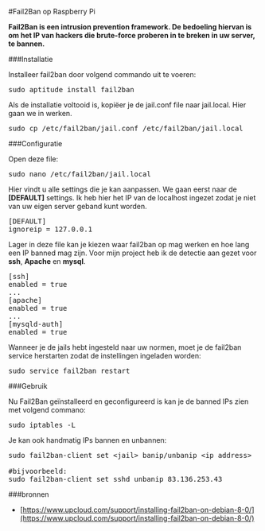 #Fail2Ban op Raspberry Pi

**Fail2Ban is een intrusion prevention framework. De bedoeling hiervan is om het IP van hackers die brute-force proberen in te breken in uw server, te bannen.**

###Installatie

Installeer fail2ban door volgend commando uit te voeren:

<pre>
sudo aptitude install fail2ban
</pre>

Als de installatie voltooid is, kopiëer je de jail.conf file naar jail.local. Hier gaan we in werken.

<pre>
sudo cp /etc/fail2ban/jail.conf /etc/fail2ban/jail.local
</pre>

###Configuratie

Open deze file:

<pre>
sudo nano /etc/fail2ban/jail.local
</pre>

Hier vindt u alle settings die je kan aanpassen. We gaan eerst naar de **[DEFAULT]** settings. Ik heb hier het IP van de localhost ingezet zodat je niet van uw eigen server geband kunt worden.

<pre>
[DEFAULT]
ignoreip = 127.0.0.1
</pre>

Lager in deze file kan je kiezen waar fail2ban op mag werken en hoe lang een IP banned mag zijn. Voor mijn project heb ik de detectie aan gezet voor **ssh**, **Apache** en **mysql**.

<pre>
[ssh]
enabled = true
...
[apache]
enabled = true
...
[mysqld-auth]
enabled = true
</pre>

Wanneer je de jails hebt ingesteld naar uw normen, moet je de fail2ban service herstarten zodat de instellingen ingeladen worden:

<pre>
sudo service fail2ban restart
</pre>

###Gebruik

Nu Fail2Ban geïnstalleerd en geconfigureerd is kan je de banned IPs zien met volgend commano:

<pre>
sudo iptables -L
</pre> 

Je kan ook handmatig IPs bannen en unbannen:

<pre>
sudo fail2ban-client set &lt;jail&gt; banip/unbanip &lt;ip address&gt;

#bijvoorbeeld:
sudo fail2ban-client set sshd unbanip 83.136.253.43
</pre>

###bronnen

- [https://www.upcloud.com/support/installing-fail2ban-on-debian-8-0/](https://www.upcloud.com/support/installing-fail2ban-on-debian-8-0/)